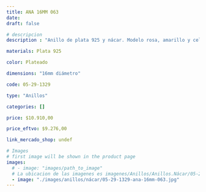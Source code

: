 ```yaml
---
title: ANA 16MM 063
date: 
draft: false

# descripcion
description : "Anillo de plata 925 y nácar. Modelo rosa, amarillo y celeste"

materials: Plata 925

color: Plateado

dimensions: "16mm diámetro"

code: 05-29-1329

type: "Anillos"

categories: []

price: $10.910,00

price_eftvo: $9.276,00

link_mercado_shop: undef

# Images
# first image will be shown in the product page
images:
  # - image: "images/path_to_image"
  # La ubicacion de las imagenes es imagenes/Anillos/Anillos.Nácar/05-29-1329-ana-16mm-063
  - image: "./images/anillos/nácar/05-29-1329-ana-16mm-063.jpg"
---
```

